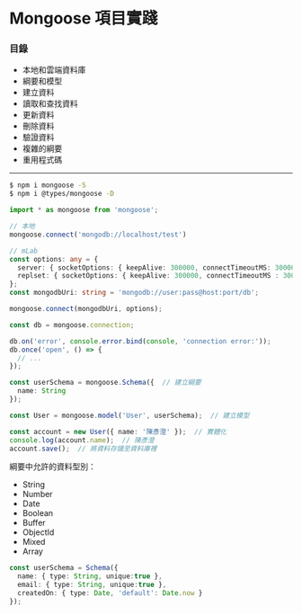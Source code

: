 # Mongoose 項目實踐

### 目錄
* 本地和雲端資料庫
* 綱要和模型
* 建立資料
* 讀取和查找資料
* 更新資料
* 刪除資料
* 驗證資料
* 複雜的綱要
* 重用程式碼

***

```bash
$ npm i mongoose -S
$ npm i @types/mongoose -D
```

```ts
import * as mongoose from 'mongoose';
```

```ts
// 本地
mongoose.connect('mongodb://localhost/test')

// mLab
const options: any = {
  server: { socketOptions: { keepAlive: 300000, connectTimeoutMS: 30000 } },
  replset: { socketOptions: { keepAlive: 300000, connectTimeoutMS : 30000 } }
}; 
const mongodbUri: string = 'mongodb://user:pass@host:port/db';

mongoose.connect(mongodbUri, options);
```

```ts
const db = mongoose.connection;

db.on('error', console.error.bind(console, 'connection error:'));
db.once('open', () => {
  // ...
});
```

```ts
const userSchema = mongoose.Schema({  // 建立綱要
  name: String
});

const User = mongoose.model('User', userSchema);  // 建立模型
```

```ts
const account = new User({ name: '陳彥澄' });  // 實體化
console.log(account.name);  // 陳彥澄
account.save();  // 將資料存儲至資料庫裡
```

綱要中允許的資料型別：
* String
* Number
* Date
* Boolean
* Buffer
* ObjectId
* Mixed
* Array

```ts
const userSchema = Schema({
  name: { type: String, unique:true },
  email: { type: String, unique:true },
  createdOn: { type: Date, 'default': Date.now }
});
```
